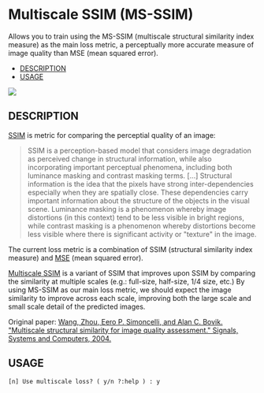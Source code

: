 # Multiscale SSIM (MS-SSIM)

Allows you to train using the MS-SSIM (multiscale structural similarity index measure) as the main loss metric,
a perceptually more accurate measure of image quality than MSE (mean squared error).

- [DESCRIPTION](#description)
- [USAGE](#usage)

![](example.png)

## DESCRIPTION

[SSIM](https://en.wikipedia.org/wiki/Structural_similarity) is metric for comparing the perceptial quality of an image:
> SSIM is a perception-based model that considers image degradation as perceived change in structural information, 
> while also incorporating important perceptual phenomena, including both luminance masking and contrast masking terms. 
> [...]
> Structural information is the idea that the pixels have strong inter-dependencies especially when they are spatially 
> close. These dependencies carry important information about the structure of the objects in the visual scene. 
> Luminance masking is a phenomenon whereby image distortions (in this context) tend to be less visible in bright 
> regions, while contrast masking is a phenomenon whereby distortions become less visible where there is significant 
> activity or "texture" in the image.

The current loss metric is a combination of SSIM (structural similarity index measure) and 
[MSE](https://en.wikipedia.org/wiki/Mean_squared_error) (mean squared error).

[Multiscale SSIM](https://en.wikipedia.org/wiki/Structural_similarity#Multi-Scale_SSIM) is a variant of SSIM that
improves upon SSIM by comparing the similarity at multiple scales (e.g.: full-size, half-size, 1/4 size, etc.)
By using MS-SSIM as our main loss metric, we should expect the image similarity to improve across each scale, improving
both the large scale and small scale detail of the predicted images.

Original paper: [Wang, Zhou, Eero P. Simoncelli, and Alan C. Bovik. 
"Multiscale structural similarity for image quality assessment." 
Signals, Systems and Computers, 2004.](https://www.cns.nyu.edu/pub/eero/wang03b.pdf)

## USAGE

```
[n] Use multiscale loss? ( y/n ?:help ) : y
```



